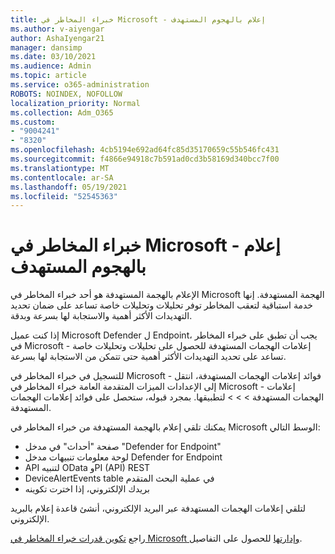 ```yaml
---
title: خبراء المخاطر في Microsoft - إعلام بالهجوم المستهدف
ms.author: v-aiyengar
author: AshaIyengar21
manager: dansimp
ms.date: 03/10/2021
ms.audience: Admin
ms.topic: article
ms.service: o365-administration
ROBOTS: NOINDEX, NOFOLLOW
localization_priority: Normal
ms.collection: Adm_O365
ms.custom:
- "9004241"
- "8320"
ms.openlocfilehash: 4cb5194e692ad64fc85d35170659c55b546fc431
ms.sourcegitcommit: f4866e94918c7b591ad0cd3b58169d340bcc7f00
ms.translationtype: MT
ms.contentlocale: ar-SA
ms.lasthandoff: 05/19/2021
ms.locfileid: "52545363"
---
```

# <a name="microsoft-threat-experts---targeted-attack-notification"></a>خبراء المخاطر في Microsoft - إعلام بالهجوم المستهدف

الإعلام بالهجمة المستهدفة هو أحد خبراء المخاطر في Microsoft الهجمة المستهدفة. إنها خدمة استباقية لتعقب المخاطر توفر تحليلات وتحليلات خاصة تساعد على ضمان تحديد التهديدات الأكثر أهمية والاستجابة لها بسرعة وبدقة.

إذا كنت عميل Microsoft Defender ل Endpoint، يجب أن تطبق على خبراء المخاطر في Microsoft - إعلامات الهجمات المستهدفة للحصول على تحليلات وتحليلات خاصة تساعد على تحديد التهديدات الأكثر أهمية حتى تتمكن من الاستجابة لها بسرعة.

للتسجيل في خبراء المخاطر في Microsoft - فوائد إعلامات الهجمات المستهدفة، انتقل إلى الإعدادات الميزات المتقدمة العامة خبراء المخاطر في Microsoft - إعلامات الهجمات المستهدفة  >    >    >   لتطبيقها. بمجرد قبوله، ستحصل على فوائد إعلامات الهجمات المستهدفة.

يمكنك تلقي إعلام بالهجمة المستهدفة من خبراء المخاطر في Microsoft الوسط التالي:

- صفحة "أحداث" في مدخل "Defender for Endpoint"
- لوحة معلومات تنبيهات مدخل Defender for Endpoint
- API لتنبيه OData وPI (API) REST
- DeviceAlertEvents table في عملية البحث المتقدم
- بريدك الإلكتروني، إذا اخترت تكوينه

لتلقي إعلامات الهجمات المستهدفة عبر البريد الإلكتروني، أنشئ قاعدة إعلام بالبريد الإلكتروني. 

راجع [تكوين قدرات خبراء المخاطر في Microsoft وإدارتها](/windows/security/threat-protection/microsoft-defender-atp/configure-microsoft-threat-experts) للحصول على التفاصيل.
